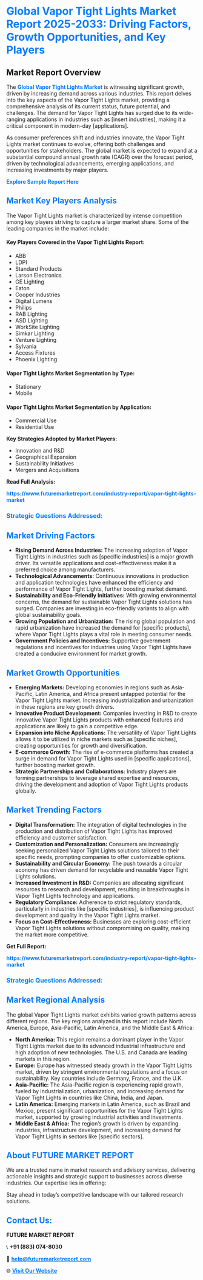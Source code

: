 <h1 style="color: #007BFF;">Global Vapor Tight Lights Market Report 2025-2033: Driving Factors, Growth Opportunities, and Key Players</h1>

<section id="overview">
<h2>Market Report Overview</h2>
<p>The <a href="https://www.futuremarketreport.com/industry-report/vapor-tight-lights-market" style="color: #007BFF; text-decoration: none;"><strong>Global Vapor Tight Lights Market</strong></a> is witnessing significant growth, driven by increasing demand across various industries. This report delves into the key aspects of the Vapor Tight Lights market, providing a comprehensive analysis of its current status, future potential, and challenges. The demand for Vapor Tight Lights has surged due to its wide-ranging applications in industries such as [insert industries], making it a critical component in modern-day [applications].</p>
<p>As consumer preferences shift and industries innovate, the Vapor Tight Lights market continues to evolve, offering both challenges and opportunities for stakeholders. The global market is expected to expand at a substantial compound annual growth rate (CAGR) over the forecast period, driven by technological advancements, emerging applications, and increasing investments by major players.</p>
</section>

<section id="overview">
<p><a href="https://www.futuremarketreport.com/request-sample/reportId=115924" style="color: #007BFF; text-decoration: none;"><strong>Explore Sample Report Here</strong></a></p>
</section>

<section id="key-players">
<h2 style="color: #007BFF;">Market Key Players Analysis</h2>
<p>The Vapor Tight Lights market is characterized by intense competition among key players striving to capture a larger market share. Some of the leading companies in the market include:</p>
<h4>Key Players Covered in the Vapor Tight Lights Report:</h4>
<ul><li>ABB</li><li>LDPI</li><li>Standard Products</li><li>Larson Electronics</li><li>GE Lighting</li><li>Eaton</li><li>Cooper Industries</li><li>Digital Lumens</li><li>Philips</li><li>RAB Lighting</li><li>ASD Lighting</li><li>WorkSite Lighting</li><li>Simkar Lighting</li><li>Venture Lighting</li><li>Sylvania</li><li>Access Fixtures</li><li>Phoenix Lighting</li></ul>
<h4>Vapor Tight Lights Market Segmentation by Type:</h4>
<ul><li>Stationary</li><li>Mobile</li></ul>

<h4>Vapor Tight Lights Market Segmentation by Application:</h4>
<ul><li>Commercial Use</li><li>Residential Use</li></ul>
<p><strong>Key Strategies Adopted by Market Players:</strong></p>
<ul>
<li>Innovation and R&D</li>
<li>Geographical Expansion</li>
<li>Sustainability Initiatives</li>
<li>Mergers and Acquisitions</li>
</ul>
</section>

<section>
<p><strong>Read Full Analysis: </strong></p><a href="https://www.futuremarketreport.com/industry-report/vapor-tight-lights-market" style="color: #007BFF; text-decoration: none;"><strong>https://www.futuremarketreport.com/industry-report/vapor-tight-lights-market</strong></a>
<h3 style="color: #007BFF;">Strategic Questions Addressed:</h3>
</section>

<section id="driving-factors">
<h2 style="color: #007BFF;">Market Driving Factors</h2>
<ul>
<li><strong>Rising Demand Across Industries:</strong> The increasing adoption of Vapor Tight Lights in industries such as [specific industries] is a major growth driver. Its versatile applications and cost-effectiveness make it a preferred choice among manufacturers.</li>
<li><strong>Technological Advancements:</strong> Continuous innovations in production and application technologies have enhanced the efficiency and performance of Vapor Tight Lights, further boosting market demand.</li>
<li><strong>Sustainability and Eco-Friendly Initiatives:</strong> With growing environmental concerns, the demand for sustainable Vapor Tight Lights solutions has surged. Companies are investing in eco-friendly variants to align with global sustainability goals.</li>
<li><strong>Growing Population and Urbanization:</strong> The rising global population and rapid urbanization have increased the demand for [specific products], where Vapor Tight Lights plays a vital role in meeting consumer needs.</li>
<li><strong>Government Policies and Incentives:</strong> Supportive government regulations and incentives for industries using Vapor Tight Lights have created a conducive environment for market growth.</li>
</ul>
</section>

<section id="growth-opportunities">
<h2 style="color: #007BFF;">Market Growth Opportunities</h2>
<ul>
<li><strong>Emerging Markets:</strong> Developing economies in regions such as Asia-Pacific, Latin America, and Africa present untapped potential for the Vapor Tight Lights market. Increasing industrialization and urbanization in these regions are key growth drivers.</li>
<li><strong>Innovative Product Development:</strong> Companies investing in R&D to create innovative Vapor Tight Lights products with enhanced features and applications are likely to gain a competitive edge.</li>
<li><strong>Expansion into Niche Applications:</strong> The versatility of Vapor Tight Lights allows it to be utilized in niche markets such as [specific niches], creating opportunities for growth and diversification.</li>
<li><strong>E-commerce Growth:</strong> The rise of e-commerce platforms has created a surge in demand for Vapor Tight Lights used in [specific applications], further boosting market growth.</li>
<li><strong>Strategic Partnerships and Collaborations:</strong> Industry players are forming partnerships to leverage shared expertise and resources, driving the development and adoption of Vapor Tight Lights products globally.</li>
</ul>
</section>

<section id="trending-factors">
<h2 style="color: #007BFF;">Market Trending Factors</h2>
<ul>
<li><strong>Digital Transformation:</strong> The integration of digital technologies in the production and distribution of Vapor Tight Lights has improved efficiency and customer satisfaction.</li>
<li><strong>Customization and Personalization:</strong> Consumers are increasingly seeking personalized Vapor Tight Lights solutions tailored to their specific needs, prompting companies to offer customizable options.</li>
<li><strong>Sustainability and Circular Economy:</strong> The push towards a circular economy has driven demand for recyclable and reusable Vapor Tight Lights solutions.</li>
<li><strong>Increased Investment in R&D:</strong> Companies are allocating significant resources to research and development, resulting in breakthroughs in Vapor Tight Lights technology and applications.</li>
<li><strong>Regulatory Compliance:</strong> Adherence to strict regulatory standards, particularly in industries like [specific industries], is influencing product development and quality in the Vapor Tight Lights market.</li>
<li><strong>Focus on Cost-Effectiveness:</strong> Businesses are exploring cost-efficient Vapor Tight Lights solutions without compromising on quality, making the market more competitive.</li>
</ul>
</section>

<section>
<p><strong>Get Full Report: </strong></p><a href="https://www.futuremarketreport.com/industry-report/vapor-tight-lights-market" style="color: #007BFF; text-decoration: none;"><strong>https://www.futuremarketreport.com/industry-report/vapor-tight-lights-market</strong></a>
<h3 style="color: #007BFF;">Strategic Questions Addressed:</h3>
</section>


<section id="regional-analysis">
<h2 style="color: #007BFF;">Market Regional Analysis</h2>
<p>The global Vapor Tight Lights market exhibits varied growth patterns across different regions. The key regions analyzed in this report include North America, Europe, Asia-Pacific, Latin America, and the Middle East & Africa:</p>
<ul>
<li><strong>North America:</strong> This region remains a dominant player in the Vapor Tight Lights market due to its advanced industrial infrastructure and high adoption of new technologies. The U.S. and Canada are leading markets in this region.</li>
<li><strong>Europe:</strong> Europe has witnessed steady growth in the Vapor Tight Lights market, driven by stringent environmental regulations and a focus on sustainability. Key countries include Germany, France, and the U.K.</li>
<li><strong>Asia-Pacific:</strong> The Asia-Pacific region is experiencing rapid growth, fueled by industrialization, urbanization, and increasing demand for Vapor Tight Lights in countries like China, India, and Japan.</li>
<li><strong>Latin America:</strong> Emerging markets in Latin America, such as Brazil and Mexico, present significant opportunities for the Vapor Tight Lights market, supported by growing industrial activities and investments.</li>
<li><strong>Middle East & Africa:</strong> The region’s growth is driven by expanding industries, infrastructure development, and increasing demand for Vapor Tight Lights in sectors like [specific sectors].</li>
</ul>
</section>

<footer>
<h2 style="color: #007BFF;">About FUTURE MARKET REPORT</h2>
<p>We are a trusted name in market research and advisory services, delivering actionable insights and strategic support to businesses across diverse industries. Our expertise lies in offering:</p>

<p>Stay ahead in today’s competitive landscape with our tailored research solutions.</p>

<h2 style="color: #007BFF;">Contact Us:</h2>
<p><strong>FUTURE MARKET REPORT</strong></p>
<p>📞 <strong>+91 (883) 074-8030</strong></p>
<p>📧 <strong><a href="mailto:help@futuremarketreport.com" style="color: #007BFF;">help@futuremarketreport.com</a></strong></p>
<p>🌐 <strong><a href="https://www.futuremarketreport.com/" style="color: #007BFF;">Visit Our Website</a></strong></p>
</footer>
